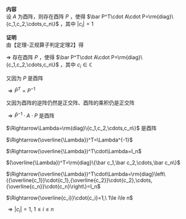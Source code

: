 **内容**  
设 $A$ 为酉阵，则存在酉阵 $P$ ，使得 $\bar P^T\cdot A\cdot P=\rm{diag}\{c_1,c_2,\cdots,c_n\}$ ，其中 $|c_i|=1$  
  
**证明**  
由【定理-正规算子判定定理2】得  
  
 $\Rightarrow$ 存在酉阵 $P$ ，使得 $\bar P^T\cdot A\cdot P=\rm{diag}\{c_1,c_2,\cdots,c_n\}$ ，其中 $c_i\in\mathbb{C}$  
  
又因为 $P$ 是酉阵  
  
 $\Rightarrow\bar P^T=P^{-1}$  
  
又因为酉阵的逆阵仍然是正交阵、酉阵的乘积仍是正交阵  
  
 $\Rightarrow\bar P^{-1}\cdot A\cdot P$ 是酉阵  
  
 $\Rightarrow\Lambda=\rm{diag}\{c_1,c_2,\cdots,c_n\}$ 是酉阵  
  
 $\Rightarrow(\overline{\Lambda})^T=\Lambda^{-1}$  
  
 $\Rightarrow(\overline{\Lambda})^T\cdot\Lambda=I_n$  
  
 $(\overline{\Lambda})^T=\rm{diag}\{\bar c_1,\bar c_2,\cdots,\bar c_n\}$  
  
 $\Rightarrow(\overline{\Lambda})^T\cdot\Lambda=\rm{diag}\left\{{\overline{c_1}}\cdot{c_1},{\overline{c_2}}\cdot{c_2},\cdots,{\overline{c_n}}\cdot{c_n}\right\}=I_n$  
  
 $\Rightarrow{\overline{c_i}}\cdot{c_i}=1,\ 1\le i\le n$  
  
 $\Rightarrow\vert c_i\vert=1,\ 1\le i\le n$  
  
